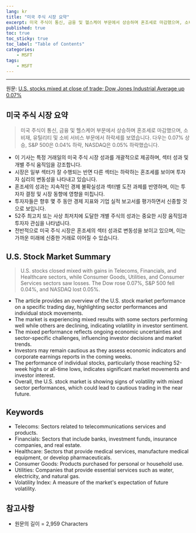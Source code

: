 ```yaml
---
lang: kr
title: "미국 주식 시장 요약"
excerpt: 미국 주식이 통신, 금융 및 헬스케어 부문에서 상승하며 혼조세로 마감했으며, 소비재, 유틸리티 및 소비 서비스 부문에서 하락세를 보였습니다. 다우는 0.07% 상승, S&P 500은 0.04% 하락, NASDAQ은 0.05% 하락했습니다.
published: true
toc: true
toc_sticky: true
toc_label: "Table of Contents"
categories:
    - MSFT
tags:
    - MSFT
---
```


---

  원문: [U.S. stocks mixed at close of trade; Dow Jones Industrial Average up 0.07%](https://www.investing.com/news/stock-market-news/us-stocks-mixed-at-close-of-trade-dow-jones-industrial-average-up-007-3789351)

## 미국 주식 시장 요약

> 미국 주식이 통신, 금융 및 헬스케어 부문에서 상승하며 혼조세로 마감했으며, 소비재, 유틸리티 및 소비 서비스 부문에서 하락세를 보였습니다. 다우는 0.07% 상승, S&P 500은 0.04% 하락, NASDAQ은 0.05% 하락했습니다.


- 이 기사는 특정 거래일의 미국 주식 시장 성과를 개괄적으로 제공하며, 섹터 성과 및 개별 주식 움직임을 강조합니다.
- 시장은 일부 섹터가 잘 수행되는 반면 다른 섹터는 하락하는 혼조세를 보이며 투자자 심리의 변동성을 나타내고 있습니다.
- 혼조세의 성과는 지속적인 경제 불확실성과 섹터별 도전 과제를 반영하며, 이는 투자자 결정 및 시장 동향에 영향을 미칩니다.
- 투자자들은 향후 몇 주 동안 경제 지표와 기업 실적 보고서를 평가하면서 신중할 것으로 보입니다.
- 52주 최고치 또는 사상 최저치에 도달한 개별 주식의 성과는 중요한 시장 움직임과 투자자 관심을 나타냅니다.
- 전반적으로 미국 주식 시장은 혼조세의 섹터 성과로 변동성을 보이고 있으며, 이는 가까운 미래에 신중한 거래로 이어질 수 있습니다.

## U.S. Stock Market Summary

> U.S. stocks closed mixed with gains in Telecoms, Financials, and Healthcare sectors, while Consumer Goods, Utilities, and Consumer Services sectors saw losses. The Dow rose 0.07%, S&P 500 fell 0.04%, and NASDAQ lost 0.05%.


- The article provides an overview of the U.S. stock market performance on a specific trading day, highlighting sector performances and individual stock movements.
- The market is experiencing mixed results with some sectors performing well while others are declining, indicating volatility in investor sentiment.
- The mixed performance reflects ongoing economic uncertainties and sector-specific challenges, influencing investor decisions and market trends.
- Investors may remain cautious as they assess economic indicators and corporate earnings reports in the coming weeks.
- The performance of individual stocks, particularly those reaching 52-week highs or all-time lows, indicates significant market movements and investor interest.
- Overall, the U.S. stock market is showing signs of volatility with mixed sector performances, which could lead to cautious trading in the near future.

## Keywords

- Telecoms: Sectors related to telecommunications services and products.
- Financials: Sectors that include banks, investment funds, insurance companies, and real estate.
- Healthcare: Sectors that provide medical services, manufacture medical equipment, or develop pharmaceuticals.
- Consumer Goods: Products purchased for personal or household use.
- Utilities: Companies that provide essential services such as water, electricity, and natural gas.
- Volatility Index: A measure of the market's expectation of future volatility.

## 참고사항

- 원문의 길이 = 2,959 Characters

